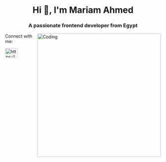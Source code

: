 <h1 align="center">Hi 👋, I'm Mariam Ahmed</h1>
<h3 align="center">A passionate frontend developer from Egypt</h3>
<img align="right" alt="Coding" width="400" src="https://miro.medium.com/max/1400/1*qdAW1TjCN57h1lbuuzvchg.gif"

<h3 align="left">Connect with me:</h3>
<p align="left">
<a href="https://www.linkedin.com/in/mariam-zead-92b2a62" target="blank"><img align="center" src="https://raw.githubusercontent.com/rahuldkjain/github-profile-readme-generator/master/src/images/icons/Social/linked-in-alt.svg" alt="https://www.linkedin.com/in/mariam-zead-92b2a624a/" height="30" width="40" /></a>
</p>
